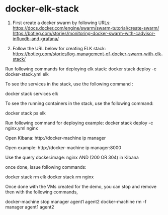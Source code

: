 # docker-elk-stack

1. First create a docker swarm by following URLs:
https://docs.docker.com/engine/swarm/swarm-tutorial/create-swarm/
https://botleg.com/stories/monitoring-docker-swarm-with-cadvisor-influxdb-and-grafana/

2. Follow the URL below for creating ELK stack:
https://botleg.com/stories/log-management-of-docker-swarm-with-elk-stack/


Run following commands for deploying elk stack:
docker stack deploy -c docker-stack.yml elk

To see the services in the stack,  use the following  command :

docker stack services elk

To see the running containers in the stack, use the following command:

 docker stack ps elk
 
 Run following command for deploying example:
 docker stack deploy -c nginx.yml nginx
 
 Open Kibana:
  http://docker-machine ip manager
  
  Open example:
  http://docker-machine ip manager:8000
  
  
  Use the query docker.image: nginx AND (200 OR 304) in Kibana
  
  
  once done, issue following commands:
  
  docker stack rm elk
docker stack rm nginx

Once done with the VMs created for the demo, you can stop and remove then with the following commands,

docker-machine stop manager agent1 agent2
docker-machine rm -f manager agent1 agent2
